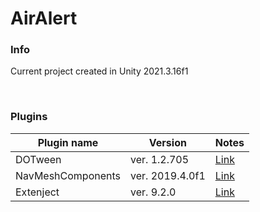 # AirAlert

### Info
Current project created in Unity 2021.3.16f1

<br />

### Plugins

| Plugin name                 | Version           | Notes                                                                                                              |
| -------------               | -------------     | ---------                                                                                                          |
| DOTween                     | ver. 1.2.705      | [Link](http://dotween.demigiant.com/download.php)                             				       |
| NavMeshComponents           | ver. 2019.4.0f1   | [Link](https://github.com/Unity-Technologies/NavMeshComponents)                           			       |
| Extenject	              | ver. 9.2.0        | [Link](https://github.com/Mathijs-Bakker/Extenject)                           				       |

<br />
